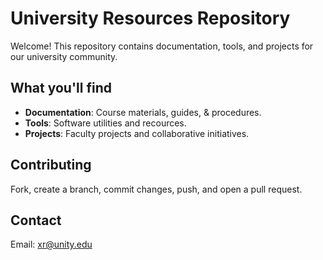 # University Resources Repository

Welcome! This repository contains documentation, tools, and projects for our university community.

## What you'll find
- **Documentation**: Course materials, guides, & procedures.
- **Tools**: Software utilities and recources.
- **Projects**: Faculty projects and collaborative initiatives.

## Contributing
Fork, create a branch, commit changes, push, and open a pull request.

## Contact
Email: xr@unity.edu
